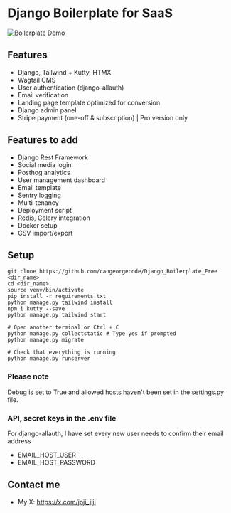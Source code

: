 # Django Boilerplate for SaaS

[![Boilerplate Demo](https://img.youtube.com/vi/WQJePTIRvTw/0.jpg)](https://www.youtube.com/watch?v=WQJePTIRvTw)

## Features

- Django, Tailwind + Kutty, HTMX
- Wagtail CMS
- User authentication (django-allauth)
- Email verification
- Landing page template optimized for conversion
- Django admin panel
- Stripe payment (one-off & subscription) | Pro version only

## Features to add

- Django Rest Framework
- Social media login
- Posthog analytics
- User management dashboard
- Email template
- Sentry logging
- Multi-tenancy
- Deployment script
- Redis, Celery integration
- Docker setup
- CSV import/export

## Setup

```
git clone https://github.com/cangeorgecode/Django_Boilerplate_Free <dir_name>
cd <dir_name>
source venv/bin/activate
pip install -r requirements.txt
python manage.py tailwind install
npm i kutty --save
python manage.py tailwind start

# Open another terminal or Ctrl + C
python manage.py collectstatic # Type yes if prompted
python manage.py migrate

# Check that everything is running
python manage.py runserver

```

### Please note

Debug is set to True and allowed hosts haven't been set in the settings.py file.

### API, secret keys in the .env file

For django-allauth, I have set every new user needs to confirm their email address
- EMAIL_HOST_USER
- EMAIL_HOST_PASSWORD

## Contact me

- My X: https://x.com/joji_jiji

